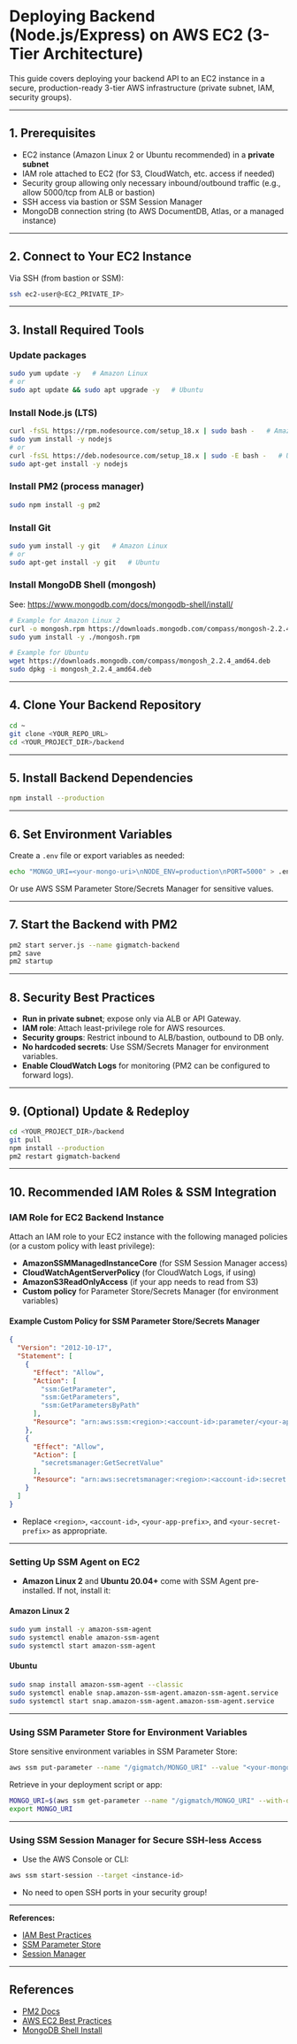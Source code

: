 # Deploying Backend (Node.js/Express) on AWS EC2 (3-Tier Architecture)

This guide covers deploying your backend API to an EC2 instance in a secure, production-ready 3-tier AWS infrastructure (private subnet, IAM, security groups).

---

## 1. Prerequisites
- EC2 instance (Amazon Linux 2 or Ubuntu recommended) in a **private subnet**
- IAM role attached to EC2 (for S3, CloudWatch, etc. access if needed)
- Security group allowing only necessary inbound/outbound traffic (e.g., allow 5000/tcp from ALB or bastion)
- SSH access via bastion or SSM Session Manager
- MongoDB connection string (to AWS DocumentDB, Atlas, or a managed instance)

---

## 2. Connect to Your EC2 Instance

Via SSH (from bastion or SSM):
```sh
ssh ec2-user@<EC2_PRIVATE_IP>
```

---

## 3. Install Required Tools

### Update packages
```sh
sudo yum update -y   # Amazon Linux
# or
sudo apt update && sudo apt upgrade -y   # Ubuntu
```

### Install Node.js (LTS)
```sh
curl -fsSL https://rpm.nodesource.com/setup_18.x | sudo bash -   # Amazon Linux
sudo yum install -y nodejs
# or
curl -fsSL https://deb.nodesource.com/setup_18.x | sudo -E bash -   # Ubuntu
sudo apt-get install -y nodejs
```

### Install PM2 (process manager)
```sh
sudo npm install -g pm2
```

### Install Git
```sh
sudo yum install -y git   # Amazon Linux
# or
sudo apt-get install -y git   # Ubuntu
```

### Install MongoDB Shell (mongosh)
See: https://www.mongodb.com/docs/mongodb-shell/install/
```sh
# Example for Amazon Linux 2
curl -o mongosh.rpm https://downloads.mongodb.com/compass/mongosh-2.2.4.x86_64.rpm
sudo yum install -y ./mongosh.rpm

# Example for Ubuntu
wget https://downloads.mongodb.com/compass/mongosh_2.2.4_amd64.deb
sudo dpkg -i mongosh_2.2.4_amd64.deb
```

---

## 4. Clone Your Backend Repository
```sh
cd ~
git clone <YOUR_REPO_URL>
cd <YOUR_PROJECT_DIR>/backend
```

---

## 5. Install Backend Dependencies
```sh
npm install --production
```

---

## 6. Set Environment Variables
Create a `.env` file or export variables as needed:
```sh
echo "MONGO_URI=<your-mongo-uri>\nNODE_ENV=production\nPORT=5000" > .env
```
Or use AWS SSM Parameter Store/Secrets Manager for sensitive values.

---

## 7. Start the Backend with PM2
```sh
pm2 start server.js --name gigmatch-backend
pm2 save
pm2 startup
```

---

## 8. Security Best Practices
- **Run in private subnet**; expose only via ALB or API Gateway.
- **IAM role**: Attach least-privilege role for AWS resources.
- **Security groups**: Restrict inbound to ALB/bastion, outbound to DB only.
- **No hardcoded secrets**: Use SSM/Secrets Manager for environment variables.
- **Enable CloudWatch Logs** for monitoring (PM2 can be configured to forward logs).

---

## 9. (Optional) Update & Redeploy
```sh
cd <YOUR_PROJECT_DIR>/backend
git pull
npm install --production
pm2 restart gigmatch-backend
```

---

## 10. Recommended IAM Roles & SSM Integration

### IAM Role for EC2 Backend Instance
Attach an IAM role to your EC2 instance with the following managed policies (or a custom policy with least privilege):

- **AmazonSSMManagedInstanceCore** (for SSM Session Manager access)
- **CloudWatchAgentServerPolicy** (for CloudWatch Logs, if using)
- **AmazonS3ReadOnlyAccess** (if your app needs to read from S3)
- **Custom policy** for Parameter Store/Secrets Manager (for environment variables)

#### Example Custom Policy for SSM Parameter Store/Secrets Manager
```json
{
  "Version": "2012-10-17",
  "Statement": [
    {
      "Effect": "Allow",
      "Action": [
        "ssm:GetParameter",
        "ssm:GetParameters",
        "ssm:GetParametersByPath"
      ],
      "Resource": "arn:aws:ssm:<region>:<account-id>:parameter/<your-app-prefix>/*"
    },
    {
      "Effect": "Allow",
      "Action": [
        "secretsmanager:GetSecretValue"
      ],
      "Resource": "arn:aws:secretsmanager:<region>:<account-id>:secret:<your-secret-prefix>*"
    }
  ]
}
```
- Replace `<region>`, `<account-id>`, `<your-app-prefix>`, and `<your-secret-prefix>` as appropriate.

---

### Setting Up SSM Agent on EC2
- **Amazon Linux 2** and **Ubuntu 20.04+** come with SSM Agent pre-installed. If not, install it:

#### Amazon Linux 2
```sh
sudo yum install -y amazon-ssm-agent
sudo systemctl enable amazon-ssm-agent
sudo systemctl start amazon-ssm-agent
```

#### Ubuntu
```sh
sudo snap install amazon-ssm-agent --classic
sudo systemctl enable snap.amazon-ssm-agent.amazon-ssm-agent.service
sudo systemctl start snap.amazon-ssm-agent.amazon-ssm-agent.service
```

---

### Using SSM Parameter Store for Environment Variables
Store sensitive environment variables in SSM Parameter Store:

```sh
aws ssm put-parameter --name "/gigmatch/MONGO_URI" --value "<your-mongo-uri>" --type "SecureString"
```

Retrieve in your deployment script or app:
```sh
MONGO_URI=$(aws ssm get-parameter --name "/gigmatch/MONGO_URI" --with-decryption --query "Parameter.Value" --output text)
export MONGO_URI
```

---

### Using SSM Session Manager for Secure SSH-less Access
- Use the AWS Console or CLI:
```sh
aws ssm start-session --target <instance-id>
```
- No need to open SSH ports in your security group!

---

**References:**
- [IAM Best Practices](https://docs.aws.amazon.com/IAM/latest/UserGuide/best-practices.html)
- [SSM Parameter Store](https://docs.aws.amazon.com/systems-manager/latest/userguide/systems-manager-parameter-store.html)
- [Session Manager](https://docs.aws.amazon.com/systems-manager/latest/userguide/session-manager.html)

---

## References
- [PM2 Docs](https://pm2.keymetrics.io/)
- [AWS EC2 Best Practices](https://docs.aws.amazon.com/AWSEC2/latest/UserGuide/best-practices.html)
- [MongoDB Shell Install](https://www.mongodb.com/docs/mongodb-shell/install/) 